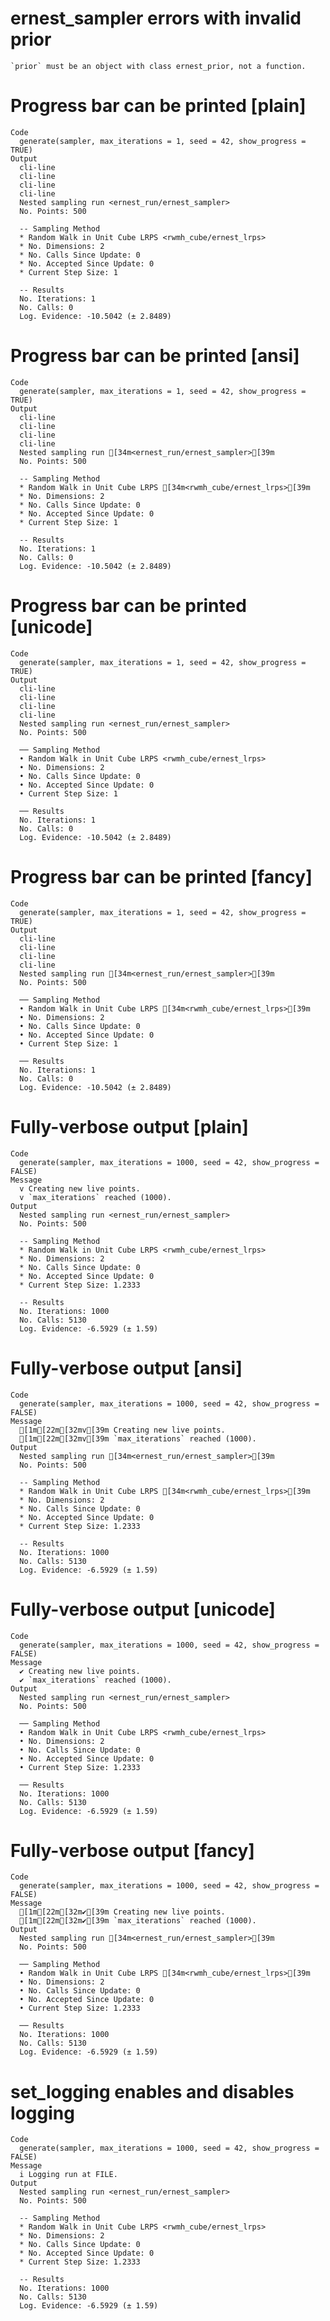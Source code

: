 # ernest_sampler errors with invalid prior

    `prior` must be an object with class ernest_prior, not a function.

# Progress bar can be printed [plain]

    Code
      generate(sampler, max_iterations = 1, seed = 42, show_progress = TRUE)
    Output
      cli-line
      cli-line
      cli-line
      cli-line
      Nested sampling run <ernest_run/ernest_sampler>
      No. Points: 500
      
      -- Sampling Method 
      * Random Walk in Unit Cube LRPS <rwmh_cube/ernest_lrps>
      * No. Dimensions: 2
      * No. Calls Since Update: 0
      * No. Accepted Since Update: 0
      * Current Step Size: 1
      
      -- Results 
      No. Iterations: 1
      No. Calls: 0
      Log. Evidence: -10.5042 (± 2.8489)

# Progress bar can be printed [ansi]

    Code
      generate(sampler, max_iterations = 1, seed = 42, show_progress = TRUE)
    Output
      cli-line
      cli-line
      cli-line
      cli-line
      Nested sampling run [34m<ernest_run/ernest_sampler>[39m
      No. Points: 500
      
      -- Sampling Method 
      * Random Walk in Unit Cube LRPS [34m<rwmh_cube/ernest_lrps>[39m
      * No. Dimensions: 2
      * No. Calls Since Update: 0
      * No. Accepted Since Update: 0
      * Current Step Size: 1
      
      -- Results 
      No. Iterations: 1
      No. Calls: 0
      Log. Evidence: -10.5042 (± 2.8489)

# Progress bar can be printed [unicode]

    Code
      generate(sampler, max_iterations = 1, seed = 42, show_progress = TRUE)
    Output
      cli-line
      cli-line
      cli-line
      cli-line
      Nested sampling run <ernest_run/ernest_sampler>
      No. Points: 500
      
      ── Sampling Method 
      • Random Walk in Unit Cube LRPS <rwmh_cube/ernest_lrps>
      • No. Dimensions: 2
      • No. Calls Since Update: 0
      • No. Accepted Since Update: 0
      • Current Step Size: 1
      
      ── Results 
      No. Iterations: 1
      No. Calls: 0
      Log. Evidence: -10.5042 (± 2.8489)

# Progress bar can be printed [fancy]

    Code
      generate(sampler, max_iterations = 1, seed = 42, show_progress = TRUE)
    Output
      cli-line
      cli-line
      cli-line
      cli-line
      Nested sampling run [34m<ernest_run/ernest_sampler>[39m
      No. Points: 500
      
      ── Sampling Method 
      • Random Walk in Unit Cube LRPS [34m<rwmh_cube/ernest_lrps>[39m
      • No. Dimensions: 2
      • No. Calls Since Update: 0
      • No. Accepted Since Update: 0
      • Current Step Size: 1
      
      ── Results 
      No. Iterations: 1
      No. Calls: 0
      Log. Evidence: -10.5042 (± 2.8489)

# Fully-verbose output [plain]

    Code
      generate(sampler, max_iterations = 1000, seed = 42, show_progress = FALSE)
    Message
      v Creating new live points.
      v `max_iterations` reached (1000).
    Output
      Nested sampling run <ernest_run/ernest_sampler>
      No. Points: 500
      
      -- Sampling Method 
      * Random Walk in Unit Cube LRPS <rwmh_cube/ernest_lrps>
      * No. Dimensions: 2
      * No. Calls Since Update: 0
      * No. Accepted Since Update: 0
      * Current Step Size: 1.2333
      
      -- Results 
      No. Iterations: 1000
      No. Calls: 5130
      Log. Evidence: -6.5929 (± 1.59)

# Fully-verbose output [ansi]

    Code
      generate(sampler, max_iterations = 1000, seed = 42, show_progress = FALSE)
    Message
      [1m[22m[32mv[39m Creating new live points.
      [1m[22m[32mv[39m `max_iterations` reached (1000).
    Output
      Nested sampling run [34m<ernest_run/ernest_sampler>[39m
      No. Points: 500
      
      -- Sampling Method 
      * Random Walk in Unit Cube LRPS [34m<rwmh_cube/ernest_lrps>[39m
      * No. Dimensions: 2
      * No. Calls Since Update: 0
      * No. Accepted Since Update: 0
      * Current Step Size: 1.2333
      
      -- Results 
      No. Iterations: 1000
      No. Calls: 5130
      Log. Evidence: -6.5929 (± 1.59)

# Fully-verbose output [unicode]

    Code
      generate(sampler, max_iterations = 1000, seed = 42, show_progress = FALSE)
    Message
      ✔ Creating new live points.
      ✔ `max_iterations` reached (1000).
    Output
      Nested sampling run <ernest_run/ernest_sampler>
      No. Points: 500
      
      ── Sampling Method 
      • Random Walk in Unit Cube LRPS <rwmh_cube/ernest_lrps>
      • No. Dimensions: 2
      • No. Calls Since Update: 0
      • No. Accepted Since Update: 0
      • Current Step Size: 1.2333
      
      ── Results 
      No. Iterations: 1000
      No. Calls: 5130
      Log. Evidence: -6.5929 (± 1.59)

# Fully-verbose output [fancy]

    Code
      generate(sampler, max_iterations = 1000, seed = 42, show_progress = FALSE)
    Message
      [1m[22m[32m✔[39m Creating new live points.
      [1m[22m[32m✔[39m `max_iterations` reached (1000).
    Output
      Nested sampling run [34m<ernest_run/ernest_sampler>[39m
      No. Points: 500
      
      ── Sampling Method 
      • Random Walk in Unit Cube LRPS [34m<rwmh_cube/ernest_lrps>[39m
      • No. Dimensions: 2
      • No. Calls Since Update: 0
      • No. Accepted Since Update: 0
      • Current Step Size: 1.2333
      
      ── Results 
      No. Iterations: 1000
      No. Calls: 5130
      Log. Evidence: -6.5929 (± 1.59)

# set_logging enables and disables logging

    Code
      generate(sampler, max_iterations = 1000, seed = 42, show_progress = FALSE)
    Message
      i Logging run at FILE.
    Output
      Nested sampling run <ernest_run/ernest_sampler>
      No. Points: 500
      
      -- Sampling Method 
      * Random Walk in Unit Cube LRPS <rwmh_cube/ernest_lrps>
      * No. Dimensions: 2
      * No. Calls Since Update: 0
      * No. Accepted Since Update: 0
      * Current Step Size: 1.2333
      
      -- Results 
      No. Iterations: 1000
      No. Calls: 5130
      Log. Evidence: -6.5929 (± 1.59)


